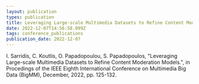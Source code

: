```yaml
---
layout: publication
types: publication
title: Leveraging Large-scale Multimedia Datasets to Refine Content Moderation Models
date: 2022-12-07T14:56:58.099Z
tags: conference_publications
publication_date: 2022-12-07
---
```

I. Sarridis, C. Koutlis, O. Papadopoulou, S. Papadopoulos, "Leveraging Large-scale Multimedia Datasets to Refine Content Moderation Models.", in Procedings of the IEEE Eighth International Conference on Multimedia Big Data (BigMM), December, 2022, pp. 125-132.